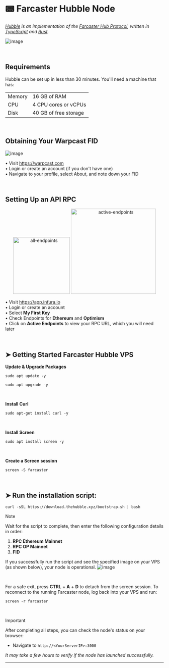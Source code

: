 # 📟 Farcaster Hubble Node
_[Hubble](https://github.com/farcasterxyz/hub-monorepo) is an implementation of the [Farcaster Hub Protocol](https://github.com/farcasterxyz/protocol), written in [TypeScript](https://www.typescriptlang.org/) and [Rust](https://www.rust-lang.org/)._

![image](https://github.com/jritoshinkmt/Farcaster/assets/80070027/39fd1c2e-455e-4a20-8ca5-25684fa37624)

<br>

## Requirements
Hubble can be set up in less than 30 minutes. You'll need a machine that has:
<table>
  <tr>
    <td>Memory</td>
    <td>16 GB of RAM</td>
  </tr>
  <tr>
    <td>CPU</td>
    <td>4 CPU cores or vCPUs</td>
  </tr>
  <tr>
    <td>Disk</td>
    <td>40 GB of free storage</td>
  </tr>
</table>

<br>

## Obtaining Your Warpcast FID
![image](https://github.com/jritoshinkmt/Farcaster/assets/80070027/16e61492-05ae-48a0-a16d-370809bc2cd7)

• Visit https://warpcast.com
<br>
• Login or create an account (if you don't have one)
<br>
• Navigate to your profile, select About, and note down your FID

<br>

## Setting Up an API RPC
<p align="center">
  <img src="https://github.com/jritoshinkmt/Farcaster/assets/80070027/0c0988ad-715a-49af-a9be-265ac417959a" alt="all-endpoints" width="180"/>
  <img src="https://github.com/jritoshinkmt/Farcaster/assets/80070027/bc22c6d8-47b1-44e8-9003-5ca2e72bf31a" alt="active-endpoints" width="270"/>
</p>

• Visit https://app.infura.io
<br>
• Login or create an account
<br>
• Select **My First Key**
<br>
• Check Endpoints for **Ethereum** and **Optimism**
<br>
• Click on **Active Endpoints** to view your RPC URL, which you will need later

<br>

## ➤ Getting Started Farcaster Hubble VPS
**Update & Upgrade Packages**
```
sudo apt update -y
```
```
sudo apt upgrade -y
```
<br>

**Install Curl**
```
sudo apt-get install curl -y
```
<br>

**Install Screen**
```
sudo apt install screen -y
```
<br>

**Create a Screen session**
```
screen -S farcaster
```

<br>

## ➤ Run the installation script:
```
curl -sSL https://download.thehubble.xyz/bootstrap.sh | bash
```
> [!NOTE]
> Wait for the script to complete, then enter the following configuration details in order:
> 1.	**RPC Ethereum Mainnet**
> 2.	**RPC OP Mainnet**
> 3.	**FID**
>
> 
> If you successfully run the script and see the specified image on your VPS (as shown below), your node is operational.
![image](https://github.com/jritoshinkmt/Farcaster/assets/80070027/77d49d4c-39b5-423d-b0cd-d5a0b684dd53)

<br>

For a safe exit, press **CTRL** + **A** + **D** to detach from the screen session. To reconnect to the running Farcaster node, log back into your VPS and run:
```
screen -r farcaster
```

<br>

> [!IMPORTANT]
> After completing all steps, you can check the node's status on your browser:
> - Navigate to `http://<YourServerIP>:3000`
> 
> _It may take a few hours to verify if the node has launched successfully._

---

